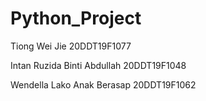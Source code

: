 ﻿# Python_Project
Tiong Wei Jie 20DDT19F1077

Intan Ruzida Binti Abdullah 20DDT19F1048

Wendella Lako Anak Berasap 20DDT19F1062
